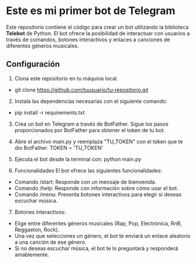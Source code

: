 # Este es mi primer bot de Telegram

Este repositorio contiene el código para crear un bot utilizando la biblioteca **Telebot** de Python. El bot ofrece la posibilidad de interactuar con usuarios a través de comandos, botones interactivos y enlaces a canciones de diferentes géneros musicales.

## Configuración

1. Clona este repositorio en tu máquina local.
- git clone https://github.com/tuusuario/tu-repositorio.git

2. Instala las dependencias necesarias con el siguiente comando:
- pip install -r requirements.txt

3. Crea un bot en Telegram a través de BotFather. Sigue los pasos proporcionados por BotFather para obtener el token de tu bot.

4. Abre el archivo main.py y reemplaza "TU_TOKEN" con el token que te dio BotFather.
TOKEN = 'TU_TOKEN'

5. Ejecuta el bot desde la terminal con:
python main.py

6. Funcionalidades
El bot ofrece las siguientes funcionalidades:
- Comando /start: Responde con un mensaje de bienvenida.
- Comando /help: Responde con información sobre cómo usar el bot.
- Comando /menu: Presenta botones interactivos para elegir si deseas escuchar música.

7. Botones interactivos:
- Elige entre diferentes géneros musicales (Rap, Pop, Electrónica, RnB, Reggaeton, Rock).
- Una vez que selecciones un género, el bot te enviará un enlace aleatorio a una canción de ese género.
- Si no deseas escuchar música, el bot te lo preguntará y responderá amablemente.